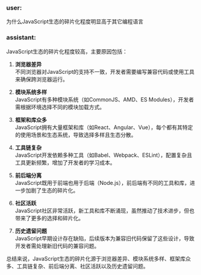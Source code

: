 ### user: 

为什么JavaScript生态的碎片化程度明显高于其它编程语言


### assistant: 

JavaScript生态的碎片化程度较高，主要原因包括：

1. **浏览器差异**  
不同浏览器对JavaScript的支持不一致，开发者需要编写兼容代码或使用工具来确保跨浏览器运行。

2. **模块系统多样**  
JavaScript有多种模块系统（如CommonJS、AMD、ES Modules），开发者需根据环境选择不同的模块加载方式。

3. **框架和库众多**  
JavaScript拥有大量框架和库（如React、Angular、Vue），每个都有其特定的使用场景和生态系统，导致选择多样且生态分散。

4. **工具链复杂**  
JavaScript开发依赖多种工具（如Babel、Webpack、ESLint），配置复杂且工具更新频繁，增加了开发者的学习成本。

5. **前后端分离**  
JavaScript既用于前端也用于后端（Node.js），前后端有不同的工具和库，进一步加剧了生态的碎片化。

6. **社区活跃**  
JavaScript社区非常活跃，新工具和库不断涌现，虽然推动了技术进步，但也带来了更多的选择和碎片化。

7. **历史遗留问题**  
JavaScript早期设计存在缺陷，后续版本为兼容旧代码保留了这些设计，导致开发者需处理新旧代码的兼容问题。

总结来说，JavaScript生态的碎片化源于浏览器差异、模块系统多样、框架库众多、工具链复杂、前后端分离、社区活跃以及历史遗留问题。
